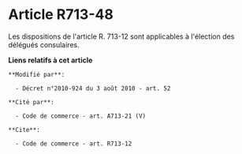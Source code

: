# Article R713-48

Les dispositions de l'article R. 713-12 sont applicables à l'élection des délégués consulaires.

**Liens relatifs à cet article**

	**Modifié par**:

	  - Décret n°2010-924 du 3 août 2010 - art. 52

	**Cité par**:

	  - Code de commerce - art. A713-21 (V)

	**Cite**:

	  - Code de commerce - art. R713-12

